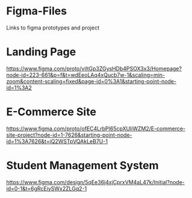 # Figma-Files
Links to figma prototypes and project

# Landing Page
https://www.figma.com/proto/viltGp3ZGysHDb4PSOX3x3/Homepage?node-id=223-661&p=f&t=wdEeoLAq4xQucb7w-1&scaling=min-zoom&content-scaling=fixed&page-id=0%3A1&starting-point-node-id=1%3A2

# E-Commerce Site
https://www.figma.com/proto/ofEC4LrbPI65cpXUliWZM2/E-commerce-site-project?node-id=1-7626&starting-point-node-id=1%3A7626&t=iQ2WSTpVQAkLeB7U-1

# Student Management System
https://www.figma.com/design/5qEe36j4xjCprxVM4aL47k/Initial?node-id=0-1&t=6gRcEiySWx2ZLGq2-1
